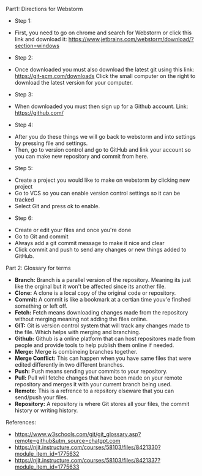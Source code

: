 Part1:
Directions for Webstorm

* Step 1:
- First, you need to go on chrome and search for Webstorm or click this link and download it:
https://www.jetbrains.com/webstorm/download/?section=windows
* Step 2:
- Once downloaded you must also download the latest git using this link: https://git-scm.com/downloads
Click the small computer on the right to download the latest version for your computer.
* Step 3:    
- When downloaded you must then sign up for a Github account. Link: https://github.com/
* Step 4:    
- After you do these things we will go back to webstorm and into settings by pressing file and settings.
- Then, go to version control and go to GitHub and link your account so you can make new repository and commit from here.
* Step 5:
- Create a project you would like to make on webstorm by clicking new project
- Go to VCS so you can enable version control settings so it can be tracked
- Select Git and press ok to enable.
* Step 6:
- Create or edit your files and once you're done
- Go to Git and commit
- Always add a git commit message to make it nice and clear
- Click commit and push to send any changes or new things added to GitHub.

Part 2:
Glossary for terms
* **Branch:** Branch is a parallel version of the repository. Meaning its just like the orginal but it won't be affected since its another file.
* **Clone:** A clone is a local copy of the original code or repository.
* **Commit:** A commit is like a bookmark at a certian time youv'e finshed something or left off.
* **Fetch:** Fetch means downloading changes made from the repository without merging meaning not adding the files online.
* **GIT:** Git is version control system that will track any changes made to the file. Which helps with merging and branching.
* **Github:** Github is a online platform that can host repositores made from people and provide tools to help publish them online if needed.
* **Merge:** Merge is combineing branches together.
* **Merge Conflict:** This can happen when you have same files that were edited differently in two different branches.
* **Push:** Push means sending your commits to your repository.
* **Pull:** Pull will fetche changes that have been made on your remote repository and merges it with your current branch being used.
* **Remote:** This is a refrence to a repsitory elseware that you can send/push your files.
* **Repository:** A repository is where Git stores all your files, the commit history or writing history.

References:
* https://www.w3schools.com/git/git_glossary.asp?remote=github&utm_source=chatgpt.com
* https://njit.instructure.com/courses/58103/files/8421330?module_item_id=1775632
* https://njit.instructure.com/courses/58103/files/8421337?module_item_id=1775633


 